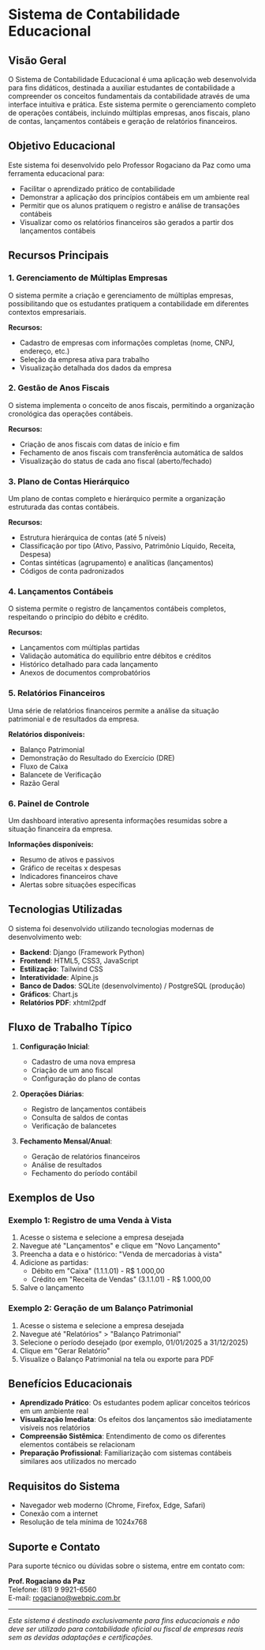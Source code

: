 # Sistema de Contabilidade Educacional

## Visão Geral

O Sistema de Contabilidade Educacional é uma aplicação web desenvolvida para fins didáticos, destinada a auxiliar estudantes de contabilidade a compreender os conceitos fundamentais da contabilidade através de uma interface intuitiva e prática. Este sistema permite o gerenciamento completo de operações contábeis, incluindo múltiplas empresas, anos fiscais, plano de contas, lançamentos contábeis e geração de relatórios financeiros.

## Objetivo Educacional

Este sistema foi desenvolvido pelo Professor Rogaciano da Paz como uma ferramenta educacional para:

- Facilitar o aprendizado prático de contabilidade
- Demonstrar a aplicação dos princípios contábeis em um ambiente real
- Permitir que os alunos pratiquem o registro e análise de transações contábeis
- Visualizar como os relatórios financeiros são gerados a partir dos lançamentos contábeis

## Recursos Principais

### 1. Gerenciamento de Múltiplas Empresas

O sistema permite a criação e gerenciamento de múltiplas empresas, possibilitando que os estudantes pratiquem a contabilidade em diferentes contextos empresariais.

**Recursos:**
- Cadastro de empresas com informações completas (nome, CNPJ, endereço, etc.)
- Seleção da empresa ativa para trabalho
- Visualização detalhada dos dados da empresa

### 2. Gestão de Anos Fiscais

O sistema implementa o conceito de anos fiscais, permitindo a organização cronológica das operações contábeis.

**Recursos:**
- Criação de anos fiscais com datas de início e fim
- Fechamento de anos fiscais com transferência automática de saldos
- Visualização do status de cada ano fiscal (aberto/fechado)

### 3. Plano de Contas Hierárquico

Um plano de contas completo e hierárquico permite a organização estruturada das contas contábeis.

**Recursos:**
- Estrutura hierárquica de contas (até 5 níveis)
- Classificação por tipo (Ativo, Passivo, Patrimônio Líquido, Receita, Despesa)
- Contas sintéticas (agrupamento) e analíticas (lançamentos)
- Códigos de conta padronizados

### 4. Lançamentos Contábeis

O sistema permite o registro de lançamentos contábeis completos, respeitando o princípio do débito e crédito.

**Recursos:**
- Lançamentos com múltiplas partidas
- Validação automática do equilíbrio entre débitos e créditos
- Histórico detalhado para cada lançamento
- Anexos de documentos comprobatórios

### 5. Relatórios Financeiros

Uma série de relatórios financeiros permite a análise da situação patrimonial e de resultados da empresa.

**Relatórios disponíveis:**
- Balanço Patrimonial
- Demonstração do Resultado do Exercício (DRE)
- Fluxo de Caixa
- Balancete de Verificação
- Razão Geral

### 6. Painel de Controle

Um dashboard interativo apresenta informações resumidas sobre a situação financeira da empresa.

**Informações disponíveis:**
- Resumo de ativos e passivos
- Gráfico de receitas x despesas
- Indicadores financeiros chave
- Alertas sobre situações específicas

## Tecnologias Utilizadas

O sistema foi desenvolvido utilizando tecnologias modernas de desenvolvimento web:

- **Backend**: Django (Framework Python)
- **Frontend**: HTML5, CSS3, JavaScript
- **Estilização**: Tailwind CSS
- **Interatividade**: Alpine.js
- **Banco de Dados**: SQLite (desenvolvimento) / PostgreSQL (produção)
- **Gráficos**: Chart.js
- **Relatórios PDF**: xhtml2pdf

## Fluxo de Trabalho Típico

1. **Configuração Inicial**:
   - Cadastro de uma nova empresa
   - Criação de um ano fiscal
   - Configuração do plano de contas

2. **Operações Diárias**:
   - Registro de lançamentos contábeis
   - Consulta de saldos de contas
   - Verificação de balancetes

3. **Fechamento Mensal/Anual**:
   - Geração de relatórios financeiros
   - Análise de resultados
   - Fechamento do período contábil

## Exemplos de Uso

### Exemplo 1: Registro de uma Venda à Vista

1. Acesse o sistema e selecione a empresa desejada
2. Navegue até "Lançamentos" e clique em "Novo Lançamento"
3. Preencha a data e o histórico: "Venda de mercadorias à vista"
4. Adicione as partidas:
   - Débito em "Caixa" (1.1.1.01) - R$ 1.000,00
   - Crédito em "Receita de Vendas" (3.1.1.01) - R$ 1.000,00
5. Salve o lançamento

### Exemplo 2: Geração de um Balanço Patrimonial

1. Acesse o sistema e selecione a empresa desejada
2. Navegue até "Relatórios" > "Balanço Patrimonial"
3. Selecione o período desejado (por exemplo, 01/01/2025 a 31/12/2025)
4. Clique em "Gerar Relatório"
5. Visualize o Balanço Patrimonial na tela ou exporte para PDF

## Benefícios Educacionais

- **Aprendizado Prático**: Os estudantes podem aplicar conceitos teóricos em um ambiente real
- **Visualização Imediata**: Os efeitos dos lançamentos são imediatamente visíveis nos relatórios
- **Compreensão Sistêmica**: Entendimento de como os diferentes elementos contábeis se relacionam
- **Preparação Profissional**: Familiarização com sistemas contábeis similares aos utilizados no mercado

## Requisitos do Sistema

- Navegador web moderno (Chrome, Firefox, Edge, Safari)
- Conexão com a internet
- Resolução de tela mínima de 1024x768

## Suporte e Contato

Para suporte técnico ou dúvidas sobre o sistema, entre em contato com:

**Prof. Rogaciano da Paz**  
Telefone: (81) 9 9921-6560  
E-mail: [rogaciano@webpic.com.br](mailto:contato@rogacianodapaz.com.br)

---

*Este sistema é destinado exclusivamente para fins educacionais e não deve ser utilizado para contabilidade oficial ou fiscal de empresas reais sem as devidas adaptações e certificações.*
